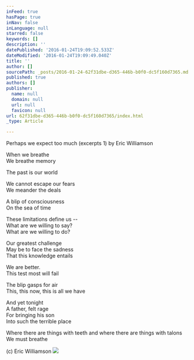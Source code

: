 ```yaml
---
inFeed: true
hasPage: true
inNav: false
inLanguage: null
starred: false
keywords: []
description: ''
datePublished: '2016-01-24T19:09:52.533Z'
dateModified: '2016-01-24T19:09:49.040Z'
title: ''
author: []
sourcePath: _posts/2016-01-24-62f31dbe-d365-446b-b0f0-dc5f160d7365.md
published: true
authors: []
publisher:
  name: null
  domain: null
  url: null
  favicon: null
url: 62f31dbe-d365-446b-b0f0-dc5f160d7365/index.html
_type: Article

---
```

Perhaps we expect too much (excerpts 1) by Eric Williamson

When we breathe   
We breathe memory 

The past is our world 

We cannot escape our fears   
We meander the deals 

A blip of consciousness   
On the sea of time 

These limitations define us --   
What are we willing to say?   
What are we willing to do? 

Our greatest challenge   
May be to face the sadness   
That this knowledge entails 

We are better.   
This test most will fail 

The blip gasps for air   
This, this now, this is all we have 

And yet tonight   
A father, felt rage   
For bringing his son   
Into such the terrible place 

Where there are things with teeth and where there are things with talons   
We must breathe 

(c) Eric Williamson ![](https://the-grid-user-content.s3-us-west-2.amazonaws.com/19153bb3-304b-4622-82a1-9575b95b11ab.jpg)